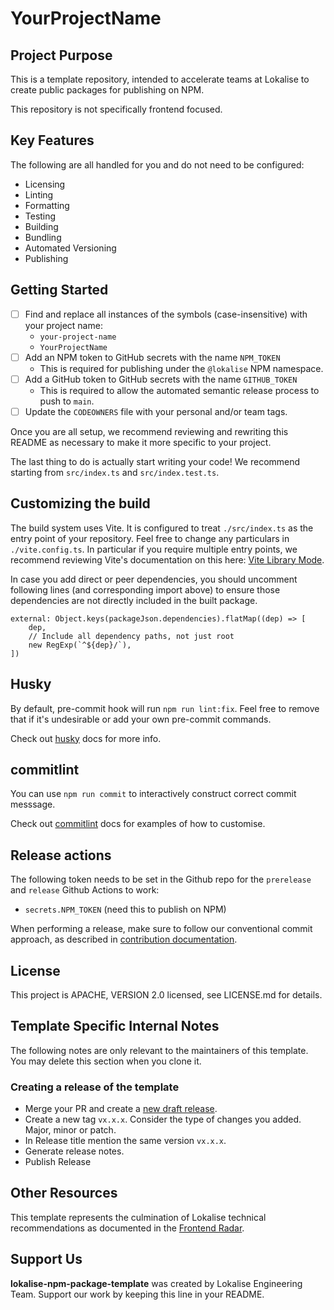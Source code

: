 # YourProjectName

## Project Purpose

This is a template repository, intended to accelerate teams at Lokalise to create public packages for publishing on NPM.

This repository is not specifically frontend focused.

## Key Features

The following are all handled for you and do not need to be configured:

- Licensing
- Linting
- Formatting
- Testing
- Building
- Bundling
- Automated Versioning
- Publishing

## Getting Started

- [ ] Find and replace all instances of the symbols (case-insensitive) with your project name:
  - `your-project-name`
  - `YourProjectName`
- [ ] Add an NPM token to GitHub secrets with the name `NPM_TOKEN`
  - This is required for publishing under the `@lokalise` NPM namespace.
- [ ] Add a GitHub token to GitHub secrets with the name `GITHUB_TOKEN`
  - This is required to allow the automated semantic release process to push to `main`.
- [ ] Update the `CODEOWNERS` file with your personal and/or team tags.

Once you are all setup, we recommend reviewing and rewriting this README as necessary to make it more specific to your project.

The last thing to do is actually start writing your code! We recommend starting from `src/index.ts` and `src/index.test.ts`.

## Customizing the build

The build system uses Vite. It is configured to treat `./src/index.ts` as the entry point of your repository. Feel free
to change any particulars in `./vite.config.ts`. In particular if you require multiple entry points, we recommend
reviewing Vite's documentation on this here: [Vite Library Mode](https://vitejs.dev/guide/build.html#library-mode).

In case you add direct or peer dependencies, you should uncomment following lines (and corresponding import above) to
ensure those dependencies are not directly included in the built package.

```tsx
external: Object.keys(packageJson.dependencies).flatMap((dep) => [
	dep,
	// Include all dependency paths, not just root
	new RegExp(`^${dep}/`),
])
```

## Husky

By default, pre-commit hook will run `npm run lint:fix`. Feel free to remove that if it's undesirable or add your own
pre-commit commands.

Check out [husky](https://typicode.github.io/husky) docs for more info.

## commitlint

You can use `npm run commit` to interactively construct correct commit messsage.

Check out [commitlint](https://commitlint.js.org) docs for examples of how to customise.

## Release actions

The following token needs to be set in the Github repo for the `prerelease` and `release` Github Actions to work:

- `secrets.NPM_TOKEN` (need this to publish on NPM)

When performing a release, make sure to follow our conventional commit approach, as described in [contribution documentation](https://github.com/lokalise/npm-package-template/blob/main/CONTRIBUTING.md).

## License

This project is APACHE, VERSION 2.0 licensed, see LICENSE.md for details.

## Template Specific Internal Notes

The following notes are only relevant to the maintainers of this template. You may delete this section when you clone it.

### Creating a release of the template

- Merge your PR and create a [new draft release](https://github.com/lokalise/npm-package-template/releases/new).
- Create a new tag `vx.x.x`. Consider the type of changes you added. Major, minor or patch.
- In Release title mention the same version `vx.x.x`.
- Generate release notes.
- Publish Release

## Other Resources

This template represents the culmination of Lokalise technical recommendations as documented in the [Frontend Radar](https://lokalise.atlassian.net/l/cp/Bqkz2hC5).

## Support Us

**lokalise-npm-package-template** was created by Lokalise Engineering Team. Support our work by keeping this line in your README.
